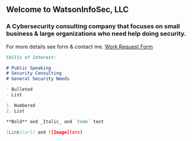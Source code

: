 ## Welcome to WatsonInfoSec, LLC

### A Cybersecurity consulting company that focuses on small business & large organizations who need help doing security.

For more details see form & contact me. [Work Request Form](https://share.hsforms.com/1TQfxS68URrSfY8dvPBe7cQc7ppg)

```markdown
Skills of Interest:

# Public Speaking
# Security Consulting
# General Security Needs

- Bulleted
- List

1. Numbered
2. List

**Bold** and _Italic_ and `Code` text

[Link](url) and ![Image](src)
```
